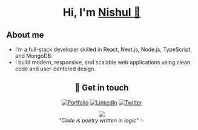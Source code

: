  <h1 align="center">Hi, I'm <a href="https://nishuldhakar.com/" target="_blank">
Nishul 👋</a></h1>

## About me
- I’m a full-stack developer skilled in React, Next.js, Node.js, TypeScript, and MongoDB.
- I build modern, responsive, and scalable web applications using clean code and user-centered design.

<div align="center">

<div>

## 🤝 Get in touch

[![Portfolio](https://img.shields.io/badge/🌐_Portfolio-36BCF7?style=for-the-badge&logoColor=white&labelColor=1F222E)](https://nishuldhakar.com)
[![LinkedIn](https://img.shields.io/badge/LinkedIn-0A66C2?style=for-the-badge&logo=linkedin&logoColor=white&labelColor=1F222E)](https://linkedin.com/in/nishul-dhakar)
[![Twitter](https://img.shields.io/badge/X-000000?style=for-the-badge&logo=x&logoColor=white&labelColor=1F222E)](https://x.com/nishuldhakar)

</div>

<img src="https://komarev.com/ghpvc/?username=NishulDhakar&style=for-the-badge&color=36BCF7&labelColor=1F222E" />

<div align="center">
  <em>"Code is poetry written in logic"</em> ✨
</div>
